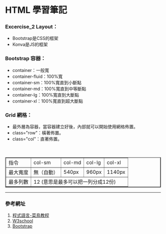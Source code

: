 # HTML 學習筆記

### Excercise_2 Layout：
- Bootstrap是CSS的框架
- Konva是JS的框架

### Bootstrap 容器：
- container：一般寬
- container-fluid：100%寬
- container-sm：100%寬直到小斷點
- container-md：100%寬直到中等斷點
- container-lg：100%寬直到大斷點
- container-xl：100%寬直到超大斷點

### Grid 網格：
- 最外層為容器，當容器建立好後，內部就可以開始使用網格佈置。
- class="row"：橫著佈置。
- class="col"：直著佈置。

<table border="2">
　  <tr>
　      <td>指令</td>
        <td>col-sm</td>
        <td>col-md</td>
        <td>col-lg</td>
        <td>col-xl</td>
　  </tr>
    <tr>
　      <td>最大寬度</td>
        <td>無（自動）</td>
        <td>540px</td>
        <td>960px</td>
        <td>1140px</td>
　  </tr>
    <tr>
        <td>最多列數</td>
　      <td colspan="4">12 (意思是最多可以把一列分成12份)</td>
　  </tr>
</table>

<hr>

### 參考網址
1. [程式語言-菜鳥教程](https://www.runoob.com/html/html5-canvas.html)<br>
2. [W3school](https://www.w3schools.com)<br>
3. [Bootstrap](https://getbootstrap.com/docs/4.4/layout/overview/)<br>